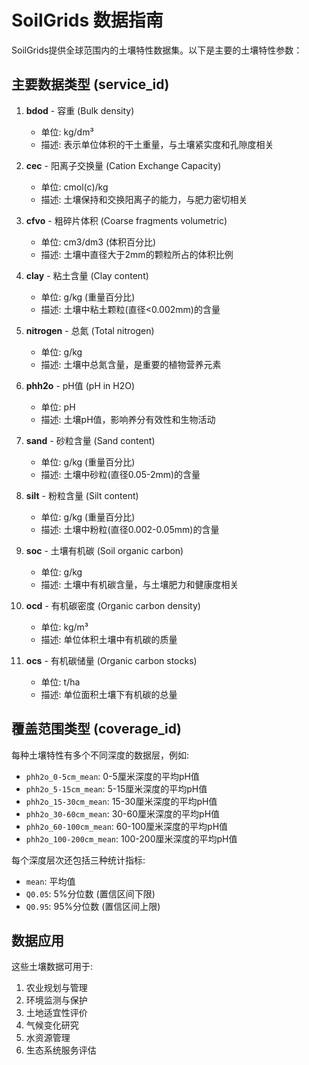 # SoilGrids 数据指南

SoilGrids提供全球范围内的土壤特性数据集。以下是主要的土壤特性参数：

## 主要数据类型 (service_id)

1. **bdod** - 容重 (Bulk density)
   - 单位: kg/dm³
   - 描述: 表示单位体积的干土重量，与土壤紧实度和孔隙度相关

2. **cec** - 阳离子交换量 (Cation Exchange Capacity)
   - 单位: cmol(c)/kg
   - 描述: 土壤保持和交换阳离子的能力，与肥力密切相关

3. **cfvo** - 粗碎片体积 (Coarse fragments volumetric)
   - 单位: cm3/dm3 (体积百分比)
   - 描述: 土壤中直径大于2mm的颗粒所占的体积比例

4. **clay** - 粘土含量 (Clay content)
   - 单位: g/kg (重量百分比)
   - 描述: 土壤中粘土颗粒(直径<0.002mm)的含量

5. **nitrogen** - 总氮 (Total nitrogen)
   - 单位: g/kg
   - 描述: 土壤中总氮含量，是重要的植物营养元素

6. **phh2o** - pH值 (pH in H2O)
   - 单位: pH
   - 描述: 土壤pH值，影响养分有效性和生物活动

7. **sand** - 砂粒含量 (Sand content)
   - 单位: g/kg (重量百分比)
   - 描述: 土壤中砂粒(直径0.05-2mm)的含量

8. **silt** - 粉粒含量 (Silt content)
   - 单位: g/kg (重量百分比)
   - 描述: 土壤中粉粒(直径0.002-0.05mm)的含量

9. **soc** - 土壤有机碳 (Soil organic carbon)
   - 单位: g/kg
   - 描述: 土壤中有机碳含量，与土壤肥力和健康度相关

10. **ocd** - 有机碳密度 (Organic carbon density)
    - 单位: kg/m³
    - 描述: 单位体积土壤中有机碳的质量

11. **ocs** - 有机碳储量 (Organic carbon stocks)
    - 单位: t/ha
    - 描述: 单位面积土壤下有机碳的总量

## 覆盖范围类型 (coverage_id)

每种土壤特性有多个不同深度的数据层，例如:

- `phh2o_0-5cm_mean`: 0-5厘米深度的平均pH值
- `phh2o_5-15cm_mean`: 5-15厘米深度的平均pH值
- `phh2o_15-30cm_mean`: 15-30厘米深度的平均pH值
- `phh2o_30-60cm_mean`: 30-60厘米深度的平均pH值
- `phh2o_60-100cm_mean`: 60-100厘米深度的平均pH值
- `phh2o_100-200cm_mean`: 100-200厘米深度的平均pH值

每个深度层次还包括三种统计指标:
- `mean`: 平均值
- `Q0.05`: 5%分位数 (置信区间下限)
- `Q0.95`: 95%分位数 (置信区间上限)

## 数据应用

这些土壤数据可用于:
1. 农业规划与管理
2. 环境监测与保护
3. 土地适宜性评价
4. 气候变化研究
5. 水资源管理
6. 生态系统服务评估 
